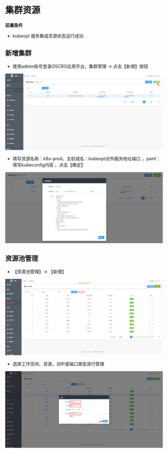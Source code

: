 # 集群资源

**前置条件**

- kubeopt 服务集成资源状态运行成功

## **新增集群**

- 使用admin账号登录OSCRO应用平台，集群管理 → 点击【新增】按钮

![](images/1.png)

- 填写资源名称：k8s-prod，主机域名：kubeopt对外服务地址端口 ，yaml：填写kubeconfig内容 ，点击【确定】

![](images/2.png)

## 资源池管理

- 【资源池管理】→ 【新增】

![](images/32.png)

- 选择工作空间、资源，对IP或端口类型进行管理

![](images/33.png)